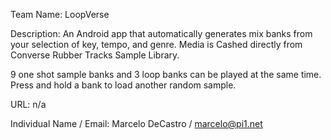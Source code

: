 Team Name: LoopVerse


Description: An Android app that automatically generates mix banks from your selection of key, tempo, and genre. Media is Cashed directly from Converse Rubber Tracks Sample Library.

9 one shot sample banks and 3 loop banks can be played at the same time. Press and hold a bank to load another random sample.

URL: n/a


Individual Name / Email: Marcelo DeCastro / marcelo@pi1.net
